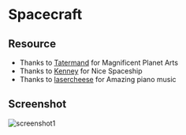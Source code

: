 # Spacecraft

## Resource

* Thanks to [Tatermand](https://opengameart.org/content/space-game-art-pack-extended) for Magnificent Planet Arts
* Thanks to [Kenney](https://opengameart.org/content/space-shooter-redux) for Nice Spaceship
* Thanks to [lasercheese](https://opengameart.org/content/space-orchestral) for Amazing piano music

## Screenshot

![screenshot1](https://raw.githubusercontent.com/jinwho/Spacecraft/master/screenshot.PNG)
